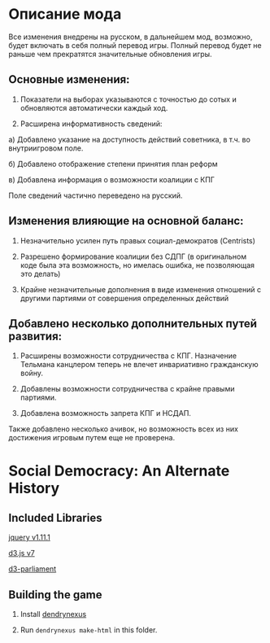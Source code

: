 # Описание мода

Все изменения внедрены на русском, в дальнейшем мод, возможно, будет включать в себя полный перевод игры. Полный перевод будет не раньше чем прекратятся значительные обновления игры.

## **Основные изменения:**

1. Показатели на выборах указываются с точностью до сотых и обновляются автоматически каждый ход.

2. Расширена информативность сведений: 

а) Добавлено указание на доступность действий советника, в т.ч. во внутриигровом поле.

б) Добавлено отображение степени принятия план реформ

в) Добавлена информация о возможности коалиции с КПГ

Поле сведений частично переведено на русский.

## **Изменения влияющие на основной баланс:**

1. Незначительно усилен путь правых социал-демократов (Centrists)

2. Разрешено формирование коалиции без СДПГ (в оригинальном коде была эта возможность, но имелась ошибка, не позволяющая это делать)

3. Крайне незначительные дополнения в виде изменения отношений с другими партиями от совершения определенных действий 

## Добавлено несколько дополнительных путей развития: 

1. Расширены возможности сотрудничества с КПГ. Назначение Тельмана канцлером теперь не влечет инвариативно гражданскую войну.

2. Добавлены возможности сотрудничества с крайне правыми партиями.

3. Добавлена возможность запрета КПГ и НСДАП.

Также добавлено несколько ачивок, но возможность всех из них достижения игровым путем еще не проверена.


# Social Democracy: An Alternate History

## Included Libraries

[jquery v1.11.1](https://releases.jquery.com/)

[d3.js v7](https://d3js.org)

[d3-parliament](https://github.com/geoffreybr/d3-parliament)

## Building the game

1. Install [dendrynexus](https://github.com/aucchen/dendrynexus)

2. Run `dendrynexus make-html` in this folder.
